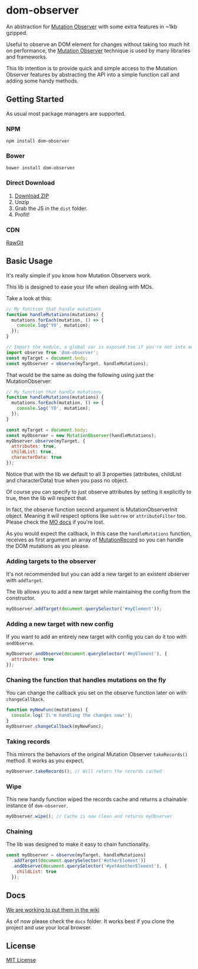 # dom-observer

An abstraction for [Mutation Observer](https://developer.mozilla.org/pt-BR/docs/Web/API/MutationObserver) with some extra features in ~1kb gzipped.

Useful to observe an DOM element for changes without taking too much hit on performance, the [Mutation Observer](https://developer.mozilla.org/pt-BR/docs/Web/API/MutationObserver) technique is used by many libraries and frameworks.

This lib intention is to provide quick and simple access to the Mutation Observer features by abstracting the API into a simple function call and adding some handy methods.

## Getting Started

As usual most package managers are supported.

### NPM

`npm install dom-observer`

### Bower

`bower install dom-observer`

### Direct Download

1. [Download ZIP]()
2. Unzip
3. Grab the JS in the `dist` folder.
4. Profit!

### CDN

[RawGit]()

## Basic Usage

It's really simple if you know how Mutation Observers work.

This lib is designed to ease your life when dealing with MOs.

Take a look at this:

```javascript
// My function that handle mutations
function handleMutations(mutations) {
  mutations.forEach(mutation, () => {
    console.log('YO', mutation);
  });
}

// Import the module, a global var is exposed too if you're not into modules
import observe from 'dom-observer';
const myTarget = document.body;
const myObserver = observe(myTarget, handleMutations);
```

That would be the same as doing the following using just the MutationObserver:

```javascript
// My function that handle mutations
function handleMutations(mutations) {
  mutations.forEach(mutation, () => {
    console.log('YO', mutation);
  });
}

const myTarget = document.body;
const myObserver = new MutationObserver(handleMutations);
myObserver.observe(myTarget, {
  attributes: true,
  childList: true,
  characterData: true
});
```

Notice that with the lib we default to all 3 properties (attributes, childList and characterData) true when you pass no object.

Of course you can specify to just observe attributes by setting it explicitly to true, then the lib will respect that.

In fact, the observe function second argument is MutationObserverInit object. Meaning it will respect options like `subtree` or `attributeFilter` too. Please check the [MO docs](https://developer.mozilla.org/pt-BR/docs/Web/API/MutationObserver#MutationObserverInit) if you're lost.

As you would expect the callback, in this case the `handleMutations` function, receives as first argument an array of [MutationRecord](https://developer.mozilla.org/pt-BR/docs/Web/API/MutationObserver#MutationRecord) so you can handle the DOM mutations as you please.

### Adding targets to the observer

It's not recommended but you can add a new target to an existent observer with `addTarget`.

The lib allows you to add a new target while maintaining the config from the constructor.

```javascript
myObserver.addTarget(document.querySelector('#myElement'));
```

### Adding a new target with new config

If you want to add an entirely new target with config you can do it too with `andObserve`.

```javascript
myObserver.andObserve(document.querySelector('#myElement'), {
  attributes: true
});
```

### Chaning the function that handles mutations on the fly

You can change the callback you set on the observe function later on with `changeCallback`.

```javascript
function myNewFunc(mutations) {
  console.log('I\'m handling the changes now!');
}
myObserver.changeCallback(myNewFunc);
```

### Taking records

This mirrors the behaviors of the original Mutation Observer `takeRecords()` method. It works as you expect.

```javascript
myObserver.takeRecords(); // Will return the records cached
```

### Wipe

This new handy function wiped the records cache and returns a chainable instance of `dom-observer`.

```javascript
myObserver.wipe(); // Cache is now clean and returns myObserver
```

### Chaining

The lib was designed to make it easy to chain functionality.

```javascript
const myObserver = observe(myTarget, handleMutations)
  .addTarget(document.querySelector('#otherElement'))
  .andObserve(document.querySelector('#yetAnotherElement'), {
    childList: true
  });
```

## Docs

[We are working to put them in the wiki](https://github.com/leafui/dom-observer/issues/2)

As of now please check the `docs` folder. It works best if you clone the project and use your local browser.

## License

[MIT License](LICENSE)
